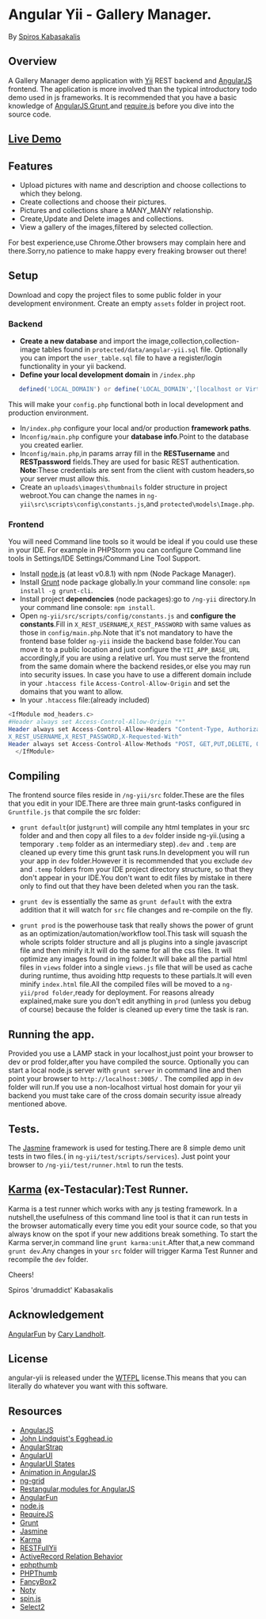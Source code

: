 # Angular Yii - Gallery Manager.
By [Spiros Kabasakalis](http://iws.kabasakalis.gr/)

## Overview
 A Gallery Manager demo application with [Yii](http://www.yiiframework.com/) REST backend and [AngularJS](http://angularjs.org/) frontend.
 The application is more involved than the typical introductory todo demo used in js frameworks.
 It is recommended that you have a basic knowledge of [AngularJS](http://angularjs.org/),[Grunt](http://gruntjs.com/),and [require.js](http://requirejs.org/) before you dive into the source code.

## [Live Demo](http://kabasakalis.tk/ng-yii)

## Features
* Upload pictures with name and description and choose collections to which they belong.
* Create collections and choose their pictures.
* Pictures and collections share a MANY_MANY relationship.
* Create,Update and Delete images and collections.
* View a gallery of the images,filtered by selected collection.

For best experience,use Chrome.Other browsers may complain here and there.Sorry,no patience to make happy every freaking browser out there!

## Setup
Download and copy the project files to some public folder in your development environment.
Create an empty `assets` folder in project root.
### Backend
* **Create a new database** and import the image,collection,collection-image tables found in `protected/data/angular-yii.sql` file.
Optionally you can import the `user_table.sql` file to have a register/login functionality in your yii backend.
* **Define your local development domain** in `/index.php` 

```php 
   defined('LOCAL_DOMAIN') or define('LOCAL_DOMAIN','[localhost or Virtual Host]');
``` 
This will make your `config.php` functional both in local development and production environment.
* In`/index.php` configure your local and/or production **framework paths**.
* In`config/main.php` configure your **database info**.Point to the database you created earlier.
* In`config/main.php`,in params array fill in the **RESTusername** and **RESTpassword** fields.They are used for basic REST authentication.
**Note**:These credentials are sent from the client with custom headers,so your server must allow this.
* Create an `uploads\images\thumbnails` folder structure in project webroot.You can change the names in `ng-yii\src\scripts\config\constants.js`,and `protected\models\Image.php`.

### Frontend
You will need Command line tools so it would be ideal if you could use these in your IDE.
For example in PHPStorm you can configure  Command line tools in Settings/IDE Settings/Command Line Tool Support.

* Install [node.js](http://nodejs.org/) (at least v0.8.1) with npm (Node Package Manager).
* Install  [Grunt](http://gruntjs.com/) node package globally.In your command line console: `npm install -g grunt-cli`.
* Install project **dependencies** (node packages):go to `/ng-yii` directory.In your command line console: `npm install`.
* Open `ng-yii/src/scripts/config/constants.js` and **configure the constants**.Fill in  `X_REST_USERNAME`,`X_REST_PASSWORD`
with same values as those in `config/main.php`.Note that it's not mandatory to have the frontend base folder `ng-yii` inside the backend base
 folder.You can move it to a public location and just configure the `YII_APP_BASE_URL` accordingly,if you are using a relative url.
 You must serve the frontend from the same domain where the backend resides,or else you may run into security issues.
 In case you have to use a different domain include in your `.htaccess file`  `Access-Control-Allow-Origin` 
  and set the domains that you want to allow.
* In your `.htaccess` file:(already included)

```php
<IfModule mod_headers.c>
#Header always set Access-Control-Allow-Origin "*"
Header always set Access-Control-Allow-Headers "Content-Type, Authorization,
X_REST_USERNAME,X_REST_PASSWORD,X-Requested-With"
Header always set Access-Control-Allow-Methods "POST, GET,PUT,DELETE, OPTIONS"
  </IfModule>
```
## Compiling
The frontend source files reside in `/ng-yii/src` folder.These are the files that you edit in your IDE.There are three main grunt-tasks configured in `Gruntfile.js` that
 compile the src folder:
* `grunt default`(or just`grunt`) will compile any html templates in your src folder and and then copy all files to a `dev` folder inside ng-yii.(using a temporary `.temp`
  folder as an intermediary step)`.dev` and `.temp` are cleaned up every time this grunt task runs.In development you will run your app
  in `dev` folder.However it is recommended that you exclude `dev` and `.temp`  folders  from your IDE project directory structure,
  so that they don't appear in your IDE.You don't want to edit files by mistake in there only to find out that they have been deleted when you ran the task.

* `grunt dev` is essentially the same as `grunt default` with the extra addition that it will watch for `src` file changes and re-compile on the fly.
* `grunt prod` is the powerhouse task that really shows the power of grunt as an optimization/automation/workflow tool.This task will squash
 the whole scripts folder structure and all js plugins into a single javascript  file and then minify it.It will do the same for all the css files.
  It will optimize  any images found in img folder.It will bake all the partial html files in `views` folder into a single `views.js` file that will be used as cache during runtime,
 thus avoiding http requests to these partials.It will even minify `index.html` file.All the compiled files will be moved to a `ng-yii/prod folder`,ready for deployment.
 For reasons already explained,make sure you don't edit anything in `prod` (unless you debug of course) because the folder is cleaned up every time the task is ran.


## Running the app.
Provided you use a LAMP stack in your localhost,just point your browser to dev or prod folder,after you have compiled the source.
Optionally you can start a local node.js server with  `grunt server` in command line and then point your browser to `http://localhost:3005/` .
The compiled app in `dev` folder will run.If you use a non-localhost virtual host domain for your yii backend
you must take care of the cross domain security issue already mentioned above.

## Tests.
The [Jasmine](https://jasmine.github.io/) framework is used for testing.There are 8 simple demo unit tests in two files.( in `ng-yii/test/scripts/services`).
Just point your browser to  `/ng-yii/test/runner.html` to run the tests.

## [Karma](http://karma-runner.github.io/0.8/index.html) (ex-Testacular):Test Runner.
Karma is a test runner which works with any js testing framework.
In a nutshell,the usefulness of this command line tool is that it can run tests in the browser automatically every time you edit your source code,
so that you always know on the spot if your new additions break something.
To start the Karma server,in command line `grunt karma:unit`.After that,a new command `grunt dev`.Any changes in your `src`
folder will trigger Karma Test Runner and recompile the `dev` folder.

Cheers!

Spiros 'drumaddict' Kabasakalis

## Acknowledgement
[AngularFun](https://github.com/CaryLandholt/AngularFun) by [Cary Landholt](https://github.com/CaryLandholt).

## License
angular-yii  is released under the [WTFPL](http://sam.zoy.org/wtfpl/) license.This means that you can literally do whatever you want with this software.

## Resources
* [AngularJS](http://angularjs.org/)
* [John Lindquist's Egghead.io](http://www.youtube.com/playlist?list=PLP6DbQBkn9ymGQh2qpk9ImLHdSH5T7yw7)
* [AngularStrap](http://mgcrea.github.io/angular-strap/)
* [AngularUI](http://angular-ui.github.io/)
* [AngularUI States](https://github.com/angular-ui/ui-router/wiki)
* [Animation in AngularJS](http://www.yearofmoo.com/2013/04/animation-in-angularjs.html)
* [ng-grid](http://angular-ui.github.io/ng-grid/)
* [Restangular,modules for AngularJS](http://ngmodules.org/modules/restangular)
* [AngularFun](https://github.com/CaryLandholt/AngularFun)
* [node.js](http://nodejs.org/)
* [RequireJS](http://requirejs.org/)
* [Grunt](http://gruntjs.com/)
* [Jasmine](https://jasmine.github.io/)
* [Karma](http://karma-runner.github.io/0.8/index.html)
* [RESTFullYii](http://evan108108.github.io/RESTFullYii/)
* [ActiveRecord Relation Behavior](https://github.com/yiiext/activerecord-relation-behavior)
* [ephpthumb](https://github.com/Haensel/EPhpThumb)
* [PHPThumb](https://github.com/masterexploder/PHPThumb/wiki/Basic-Usage)
* [FancyBox2](http://fancyapps.com/fancybox/)
* [Noty](http://needim.github.io/noty/)
* [spin.js](http://fgnass.github.io/spin.js/)
* [Select2](http://ivaynberg.github.io/select2/)


